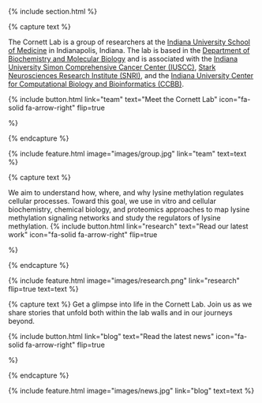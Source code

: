 ---
---


{% include section.html %}

{% capture text %}

The Cornett Lab is a group of researchers at the [Indiana University School of Medicine](https://medicine.iu.edu/) in Indianapolis, Indiana. The lab is based in the [Department of Biochemistry and Molecular Biology](https://medicine.iu.edu/biochemistry-molecular-biology) and is associated with the [Indiana University Simon Comprehensive Cancer Center (IUSCC)](https://cancer.iu.edu/index.html), [Stark Neurosciences Research Institute (SNRI)](https://medicine.iu.edu/research-centers/neurosciences), and the [Indiana University Center for Computational Biology and Bioinformatics (CCBB)](https://medicine.iu.edu/research-centers/computational-biology-bioinformatics). 

{%
  include button.html
  link="team"
  text="Meet the Cornett Lab"
  icon="fa-solid fa-arrow-right"
  flip=true

%}

{% endcapture %}

{%
  include feature.html
  image="images/group.jpg"
  link="team"
  text=text
%}

{% capture text %}

We aim to understand how, where, and why lysine methylation regulates cellular processes. Toward this goal, we use in vitro and cellular biochemistry, chemical biology, and proteomics approaches to map lysine methylation signaling networks and study the regulators of lysine methylation.
{%
  include button.html
  link="research"
  text="Read our latest work"
  icon="fa-solid fa-arrow-right"
  flip=true
 
%}

{% endcapture %}

{%
  include feature.html
  image="images/research.png"
  link="research"
  flip=true
  text=text
%}

{% capture text %}
Get a  glimpse into life in the Cornett Lab. Join us as we share stories that unfold both within the lab walls and in our journeys beyond. 

{%
  include button.html
  link="blog"
  text="Read the latest news"
  icon="fa-solid fa-arrow-right"
  flip=true

%}

{% endcapture %}

{%
  include feature.html
  image="images/news.jpg"
  link="blog"
  text=text
%}
